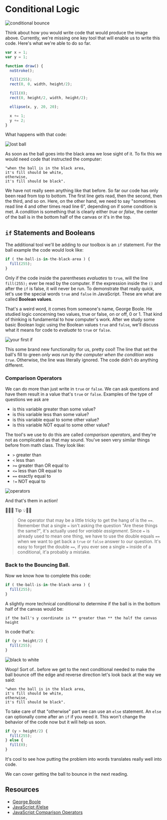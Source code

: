 # Conditional Logic

![conditional bounce](/resources/conditional-bounce.gif)

Think about how you would write code that would produce the image above. Currently, we're missing one key tool that will enable us to write this code. Here's what we're able to do so far.  

```javascript
var x = 1;
var y = 1;

function draw() {
  noStroke();

  fill(255);
  rect(0, 0, width, height/2);

  fill(0);
  rect(0, height/2, width, height/2);

  ellipse(x, y, 20, 20);

  x += 1;
  y += 2;
}
```

What happens with that code:

![lost ball](/resources/lost-ball.gif)

As soon as the ball goes into the black area we lose sight of it.  To fix this we would need code that instructed the computer:

```
"when the ball is in the black area,
it's fill should be white,
otherwise,
it's fill should be black".  
```
We have not really seen anything like that before. So far our code has only been read from top to bottom.  The first line gets read, then the second, then the third, and so on.  Here, on the other hand, we need to say "sometimes read line 4 and other times read line 6", depending on if some condition is met. A *condition* is something that is clearly either *true* or *false*, the center of the ball is in the bottom half of the canvas or it's in the top.

## `if` Statements and Booleans

The additional tool we'll be adding to our toolbox is an `if` statement. For the ball example the code would look like:

```javascript
if ( the-ball-is-in-the-black-area ) {
  fill(255);
}
```

Only if the code inside the parentheses *evaluates* to `true`, will the line `fill(255);` ever be read by the computer. If the expression inside the `()` and after the `if` is false, it will never be run.  To demonstrate that really quick, let's use the special words `true` and `false` in JavaScript. These are what are called **Boolean values**.

That's a weird word, it comes from someone's name, George Boole. He studied logic concerning two values, true or false, on or off, 0 or 1.  That kind of thinking is fundamental to how computer's work.  After we study some basic Boolean logic using the Boolean values `true` and `false`, we'll discuss what it means for code to *evaluate* to `true` or `false`.

![your first if](/resources/first-if.gif)

This some brand new functionality for us, pretty cool! The line that set the ball's fill to green *only was run by the computer when the condition was `true`*. Otherwise, the line was literally ignored. The code didn't do anything different.

### Comparison Operators

We can do more than just write in `true` or `false`.  We can ask questions and have them result in a value that's `true` or `false`. Examples of the type of questions we ask are
- is this variable greater than some value?
- is this variable less than some value?
- is this variable equal to some other value?
- is this variable NOT equal to some other value?

The tool's we use to do this are called *comparison operators*, and they're not as complicated as that may sound. You've seen very similar things before from math class. They look like:
- `>` greater than
- `<` less than
- `>=` greater than OR equal to
- `<=` less than OR equal to
- `==` exactly equal to
- `!=` NOT equal to

![operators](/resources/operators.gif)

And that's them in action!

🔔🔑💡 Tip 💡🔑🔔
> One operator that may be a little tricky to get the hang of is the `==`. Remember that a single `=` isn't asking the question "Are these things the same?", it's actually used for *variable assignment*.  Since `=` is already used to mean one thing, we have to use the double equals `==` when we want to get back a `true` or `false` answer to our question.  It's easy to forget the double `==`, if you ever see a single `=` inside of a conditional, it'a probably a mistake.

### Back to the Bouncing Ball.

Now we know how to complete this code:

```javascript
if ( the-ball-is-in-the-black-area ) {
  fill(255);
}
```
A slightly more technical conditional to determine if the ball is in the bottom half of the canvas would be:

 `if the ball's y coordinate is ** greater than ** the half the canvas height`

 In code that's:

 ```javascript
 if (y > height/2) {
   fill(255);
 }
 ```

![black to white](/resources/black-to-white.gif)

Woop! Sort of.. before we get to the next conditional needed to make the ball bounce off the edge and reverse direction let's look back at the way we said:

```
"when the ball is in the black area,
it's fill should be white,
otherwise,
it's fill should be black".  
```

To take care of that "otherwise" part we can use an `else` statement.  An `else` can optionally come after an `if` if you need it.  This won't change the behavior of the code now but it will help us soon.

```javascript
if (y > height/2) {
  fill(255);
} else {
  fill(0);
}
```
It's cool to see how putting the problem into words translates really well into code.

We can cover getting the ball to bounce in the next reading.

## Resources
- [George Boole](http://www.telegraph.co.uk/technology/google/google-doodle/11968997/george-boole-google-doodle.html)
- [JavaScript if/else](https://developer.mozilla.org/en-US/docs/Web/JavaScript/Reference/Statements/if...else)
- [JavaScript Comparison Operators](https://developer.mozilla.org/en-US/docs/Web/JavaScript/Reference/Operators/Comparison_Operators)
